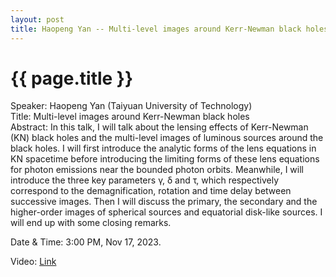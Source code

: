 ```yaml
---
layout: post
title: Haopeng Yan -- Multi-level images around Kerr-Newman black holes
---
```


{{ page.title }}
================

Speaker: Haopeng Yan (Taiyuan University of Technology)  
Title: Multi-level images around Kerr-Newman black holes  
Abstract: In this talk, I will talk about the lensing effects of Kerr-Newman (KN) black holes and the multi-level images of luminous sources around the black holes. I will first introduce the analytic forms of the lens equations in KN spacetime before introducing the limiting forms of these lens equations for photon emissions near the bounded photon orbits. Meanwhile, I will introduce the three key parameters γ, δ and τ, which respectively correspond to the demagnification, rotation and time delay between successive images. Then I will discuss the primary, the secondary and the higher-order images of spherical sources and equatorial disk-like sources. I will end up with some closing remarks.  

Date & Time: 3:00 PM, Nov 17, 2023.  

Video: [Link]( https://www.bilibili.com/video/BV1MC4y177cJ ) 